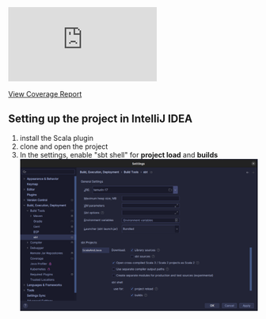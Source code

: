 ![Coverage](https://epic-64.github.io/java-and-scala/coverage/coverage-badge.md)

[View Coverage Report](https://epic-64.github.io/java-and-scala/coverage/index.html)

## Setting up the project in IntelliJ IDEA
1. install the Scala plugin
2. clone and open the project
3. In the settings, enable "sbt shell" for **project load** and **builds**
![Screenshot from 2024-11-04 11-58-30.png](docs/images/sbt-usage.png)


